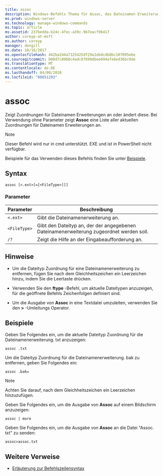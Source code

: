 ```yaml
---
title: assoc
description: Windows-Befehls Thema für Assoc, das Dateinamen Erweiterungs Zuordnungen anzeigt oder ändert.
ms.prod: windows-server
ms.technology: manage-windows-commands
ms.topic: article
ms.assetid: 237bedda-b24c-4fec-a39c-9b7eacf96417
author: coreyp-at-msft
ms.author: coreyp
manager: dongill
ms.date: 10/16/2017
ms.openlocfilehash: 442ba244a7325425df29a1ebdcdb8bc107095ebe
ms.sourcegitcommit: b00d7c8968c4adc8f699dbee694afe6ed36bc9de
ms.translationtype: MT
ms.contentlocale: de-DE
ms.lasthandoff: 04/08/2020
ms.locfileid: "80851293"
---
```

# <a name="assoc"></a>assoc

Zeigt Zuordnungen für Dateinamen Erweiterungen an oder ändert diese. Bei Verwendung ohne Parameter zeigt **Assoc** eine Liste aller aktuellen Zuordnungen für Dateinamen Erweiterungen an.

> [!NOTE]
> Dieser Befehl wird nur in cmd unterstützt. EXE und ist in PowerShell nicht verfügbar.

Beispiele für das Verwenden dieses Befehls finden Sie unter [Beispiele](#BKMK_examples).

## <a name="syntax"></a>Syntax

```
assoc [<.ext>[=[<FileType>]]]
```

### <a name="parameters"></a>Parameter

| Parameter | Beschreibung |
| --------- | ----------- |
| `<.ext>` | Gibt die Dateinamenerweiterung an. |
| `<FileType>` | Gibt den Dateityp an, der der angegebenen Dateinamenerweiterung zugeordnet werden soll. |
| `/?` | Zeigt die Hilfe an der Eingabeaufforderung an. |

## <a name="remarks"></a>Hinweise

- Um die Dateityp Zuordnung für eine Dateinamenerweiterung zu entfernen, fügen Sie nach dem Gleichheitszeichen ein Leerzeichen hinzu, indem Sie die Leertaste drücken.

- Verwenden Sie den **ftype** -Befehl, um aktuelle Dateitypen anzuzeigen, für die geöffnete Befehls Zeichenfolgen definiert sind.

- Um die Ausgabe von **Assoc** in eine Textdatei umzuleiten, verwenden Sie den **>** -Umleitungs Operator.

## <a name="examples"></a><a name=BKMK_examples></a>Beispiele

Geben Sie Folgendes ein, um die aktuelle Dateityp Zuordnung für die Dateinamenerweiterung. txt anzuzeigen:

```
assoc .txt
```

Um die Dateityp Zuordnung für die Dateinamenerweiterung. bak zu entfernen, geben Sie Folgendes ein:

```
assoc .bak= 
```

> [!NOTE]
> Achten Sie darauf, nach dem Gleichheitszeichen ein Leerzeichen hinzuzufügen.

Geben Sie Folgendes ein, um die Ausgabe von **Assoc** auf einem Bildschirm anzuzeigen:

```
assoc | more
```

Geben Sie Folgendes ein, um die Ausgabe von **Assoc** an die Datei "Assoc. txt" zu senden:

```
assoc>assoc.txt
```

## <a name="additional-references"></a>Weitere Verweise

- [Erläuterung zur Befehlszeilensyntax](command-line-syntax-key.md)
